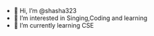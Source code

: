 - 👋 Hi, I’m @shasha323
- 👀 I’m interested in Singing,Coding and learning
- 🌱 I’m currently learning CSE

<!---
shasha323/shasha323 is a ✨ special ✨ repository because its `README.md` (this file) appears on your GitHub profile.
You can click the Preview link to take a look at your changes.
--->
